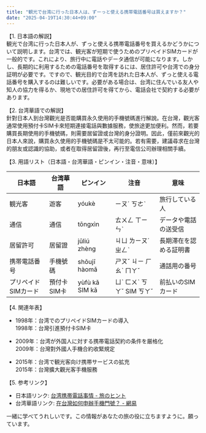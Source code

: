 ```yaml
---
title: "観光で台湾に行った日本人は、ずーっと使える携帯電話番号は買えますか？"
date: "2025-04-19T14:30:44+09:00"
---
```


【1. 日本語の解説】  
観光で台湾に行った日本人が、ずっと使える携帯電話番号を買えるかどうかについて説明します。台湾では、観光客が短期で使うためのプリペイドSIMカードが一般的です。これにより、旅行中に電話やデータ通信が可能になります。しかし、長期的に利用するための電話番号を取得するには、居住許可や台湾での身分証明が必要です。ですので、観光目的で台湾を訪れた日本人が、ずっと使える電話番号を購入するのは難しいです。必要がある場合は、台湾に住んでいる友人や知人の協力を得るか、現地での居住許可を得てから、電話会社で契約する必要があります。

【2. 台湾華語での解説】  
針對日本人到台灣觀光是否能購買永久使用的手機號碼進行解說。在台灣，觀光客通常使用預付卡SIM卡來短期連接電話與數據服務，使旅途更加便利。然而，若要購買長期使用的手機號碼，則需要居留證或台灣的身分證明。因此，僅前來觀光的日本人來說，購買永久使用的手機號碼是不太可能的。若有需要，建議尋求在台灣的朋友或認識的協助，或者在取得居留證後，再行至電信公司辦理相關手續。

【3. 用語リスト（日本語・台湾華語・ピンイン・注音・意味）】  

| 日本語         | 台湾華語        | ピンイン   | 注音     | 意味               |
|--------------|-------------|----------|---------|------------------|
| 観光客         | 遊客          | yóukè    | ㄧㄡˊ ㄎㄜˋ  | 旅行している人       |
| 通信          | 通信          | tōngxìn  | ㄊㄨㄥ ㄒㄧㄣˋ | データや電話の送受信  |
| 居留許可       | 居留證        | jūliú zhèng | ㄐㄩ ㄌㄧㄡˊ ㄓㄥˋ | 長期滞在を認める証明書|
| 携帯電話番号     | 手機號碼       | shǒujī hàomǎ | ㄕㄡˇ ㄐㄧ ㄏㄠˋ ㄇㄚˇ | 通話用の番号         |
| プリペイドSIMカード | 預付卡SIM卡   | yùfù kǎ SIM kǎ | ㄩˋ ㄈㄨˋ ㄎㄚˇ SIM ㄎㄚˇ | 前払いのSIMカード    |

【4. 関連年表】  

- 1998年：台湾でのプリペイドSIMカードの導入  
1998年：台灣引進預付卡SIM卡

- 2009年：台湾が外国人に対する携帯電話契約の条件を厳格化  
2009年：台灣對外國人手機合約收緊規定

- 2015年：台湾で観光客向け携帯サービスの拡充  
2015年：台灣擴大觀光客手機服務

【5. 参考リンク】  

- 日本語リンク: [台湾携帯電話事情 - 旅のヒント](https://www.japantravel.com/ja/taipei/mobile-phone-in-taiwan/58872)  
- 台湾華語リンク: [在台灣如何申辦手機門號？ - 網易](https://3g.163.com/all/article/EOK8Q2S60773KM0Y.html)

一緒に学べてうれしいです。この情報があなたの旅の役に立ちますように。願っています。